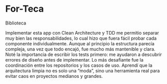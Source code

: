 # For-Teca
Biblioteca

Implementar esta app con Clean Architecture y TDD me permitio separar muy bien las responsabilidades, lo cual hizo que fuera fácil probar cada componente individualmente. Aunque al principio la estructura parecía compleja, una vez que todo encajó, fue mucho más mantenible y clara. Noté la importancia de escribir los tests primero: me ayudaron a descubrir errores de diseño antes de implementar. Lo más desafiante fue la coordinación entre los repositorios y los casos de uso. Aprendí que la arquitectura limpia no es solo una “moda”, sino una herramienta real para evitar caos en proyectos medianos y grandes.
